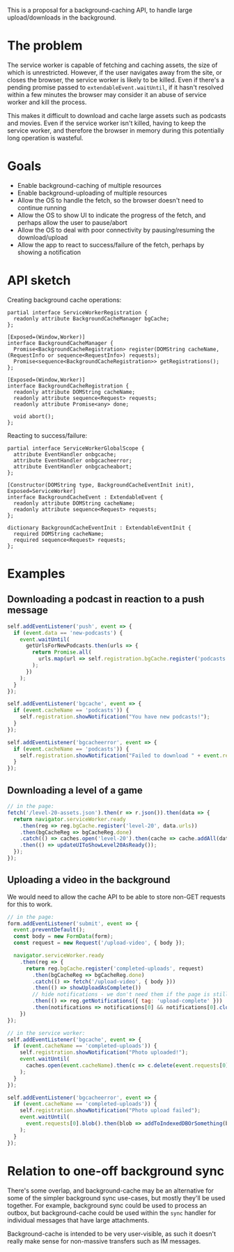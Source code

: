 This is a proposal for a background-caching API, to handle large upload/downloads in the background.

# The problem

The service worker is capable of fetching and caching assets, the size of which is unrestricted. However, if the user navigates away from the site, or closes the browser, the service worker is likely to be killed. Even if there's a pending promise passed to `extendableEvent.waitUntil`, if it hasn't resolved within a few minutes the browser may consider it an abuse of service worker and kill the process.

This makes it difficult to download and cache large assets such as podcasts and movies. Even if the service worker isn't killed, having to keep the service worker, and therefore the browser in memory during this potentially long operation is wasteful.

# Goals

* Enable background-caching of multiple resources
* Enable background-uploading of multiple resources
* Allow the OS to handle the fetch, so the browser doesn't need to continue running
* Allow the OS to show UI to indicate the progress of the fetch, and perhaps allow the user to pause/abort
* Allow the OS to deal with poor connectivity by pausing/resuming the download/upload
* Allow the app to react to success/failure of the fetch, perhaps by showing a notification

# API sketch

Creating background cache operations:

```
partial interface ServiceWorkerRegistration {
  readonly attribute BackgroundCacheManager bgCache;
};

[Exposed=(Window,Worker)]
interface BackgroundCacheManager {
  Promise<BackgroundCacheRegistration> register(DOMString cacheName, (RequestInfo or sequence<RequestInfo>) requests);
  Promise<sequence<BackgroundCacheRegistration>> getRegistrations();
};

[Exposed=(Window,Worker)]
interface BackgroundCacheRegistration {
  readonly attribute DOMString cacheName;
  readonly attribute sequence<Request> requests;
  readonly attribute Promise<any> done;

  void abort();
};
```

Reacting to success/failure:

```
partial interface ServiceWorkerGlobalScope {
  attribute EventHandler onbgcache;
  attribute EventHandler onbgcacheerror;
  attribute EventHandler onbgcacheabort;
};

[Constructor(DOMString type, BackgroundCacheEventInit init), Exposed=ServiceWorker]
interface BackgroundCacheEvent : ExtendableEvent {
  readonly attribute DOMString cacheName;
  readonly attribute sequence<Request> requests;
};

dictionary BackgroundCacheEventInit : ExtendableEventInit {
  required DOMString cacheName;
  required sequence<Request> requests;
};
```

# Examples

## Downloading a podcast in reaction to a push message

```js
self.addEventListener('push', event => {
  if (event.data == 'new-podcasts') {
    event.waitUntil(
      getUrlsForNewPodcasts.then(urls => {
        return Promise.all(
          urls.map(url => self.registration.bgCache.register('podcasts', url))
        );
      })
    );
  }
});

self.addEventListener('bgcache', event => {
  if (event.cacheName == 'podcasts')) {
    self.registration.showNotification("You have new podcasts!");
  }
});

self.addEventListener('bgcacheerror', event => {
  if (event.cacheName == 'podcasts')) {
    self.registration.showNotification("Failed to download " + event.requests[0].url);
  }
});
```

## Downloading a level of a game

```js
// in the page:
fetch('/level-20-assets.json').then(r => r.json()).then(data => {
  return navigator.serviceWorker.ready
    .then(reg => reg.bgCache.register('level-20', data.urls))
    .then(bgCacheReg => bgCacheReg.done)
    .catch(() => caches.open('level-20').then(cache => cache.addAll(data.urls)))
    .then(() => updateUIToShowLevel20AsReady());
  });
});
```

## Uploading a video in the background

We would need to allow the cache API to be able to store non-GET requests for this to work.

```js
// in the page:
form.addEventListener('submit', event => {
  event.preventDefault();
  const body = new FormData(form);
  const request = new Request('/upload-video', { body });

  navigator.serviceWorker.ready
    .then(reg => {
      return reg.bgCache.register('completed-uploads', request)
        .then(bgCacheReg => bgCacheReg.done)
        .catch(() => fetch('/upload-video', { body }))
        .then(() => showUploadAsComplete())
        // hide notifications - we don't need them if the page is still open
        .then(() => reg.getNotifications({ tag: 'upload-complete' }))
        .then(notifications => notifications[0] && notifications[0].close())
    })
});
```

```js
// in the service worker:
self.addEventListener('bgcache', event => {
  if (event.cacheName == 'completed-uploads')) {
    self.registration.showNotification("Photo uploaded!");
    event.waitUntil(
      caches.open(event.cacheName).then(c => c.delete(event.requests[0]))
    );
  }
});

self.addEventListener('bgcacheerror', event => {
  if (event.cacheName == 'completed-uploads')) {
    self.registration.showNotification("Photo upload failed");
    event.waitUntil(
      event.requests[0].blob().then(blob => addToIndexedDBOrSomething(blob))
    );
  }
});
```

# Relation to one-off background sync

There's some overlap, and background-cache may be an alternative for some of the simpler background sync use-cases, but mostly they'll be used together. For example, background sync could be used to process an outbox, but background-cache could be used within the `sync` handler for individual messages that have large attachments.

Background-cache is intended to be very user-visible, as such it doesn't really make sense for non-massive transfers such as IM messages.
